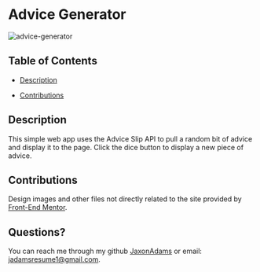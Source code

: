 

# Advice Generator

![advice-generator](https://user-images.githubusercontent.com/96997462/158905200-a93d1b1a-35fb-419a-99d1-64b20feba66f.JPG)

## Table of Contents
 - [Description](#description)


 - [Contributions](#contributions)



## Description
This simple web app uses the Advice Slip API to pull a random bit of advice and display it to the page. Click the dice button to display a new piece of advice.
    



## Contributions
Design images and other files not directly related to the site provided by [Front-End Mentor](https://frontendmentor.io).
    


## Questions?
You can reach me through my github [JaxonAdams](https://github.com/JaxonAdams) or email: jadamsresume1@gmail.com.

